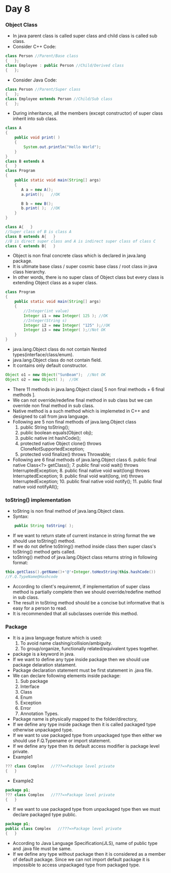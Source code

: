 # Day 8
### Object Class
* In java parent class is called super class and child class is called sub class.
* Consider C++ Code:
```java
class Person //Parent/Base class 
{   };
class Employee : public Person //Child/Derived class
{   };
```
* Consider Java Code:
```java
class Person //Parent/Super class 
{   };
class Employee extends Person //Child/Sub class
{   };
```
* During inheritance, all the members (except constructor) of super class inherit into sub class.
```java
class A
{
    public void print( )
    {
        System.out.println("Hello World");
    }
}
class B extends A
{   }
class Program
{
    public static void main(String[] args) 
    {
       A a = new A();   
       a.print();   //OK

       B b = new B();
       b.print( );  //OK
    }
}
```
```java
class A{   }
//Super class of B is class A
class B extends A{   }  
//B is direct super class and A is indirect super class of class C
class C extends B{   }
```
* Object is non final concrete class which is declared in java.lang package.
* It is ultimate base class / super cosmic base class / root class in java class hierarchy. 
* In other words, there is no super class of Object class but every class is extending Object class as a super class.
```java
class Program
{
    public static void main(String[] args) 
    {
        //Integer(int value)
        Integer i1 = new Integer( 125 ); //OK
        //Integer(String s)
        Integer i2 = new Integer( "125" );//OK
        Integer i3 = new Integer( );//Not OK
    }
}
```
* java.lang.Object class do not contain Nested types(interface/class/enum).
* java.lang.Object class do not contain field.
* It contains only default constructor.
```java
Object o1 = new Object("SunBeam");  //Not OK
Object o2 = new Object( );  //OK
```
* There 11 methods in java.lang.Object class[ 5 non final methods + 6 final methods ].
* We can not override/redefine final method in sub class but we can override non final method in sub class.
* Native method is a such method which is implemeted in C++ and designed to call from java language.
* Following are 5 non final methods of java.lang.Object class
    1. public String toString();
    2. public boolean equals(Object obj);
    3. public native int hashCode();
    4. protected native Object clone() throws CloneNotSupportedException;
    5. protected void finalize() throws Throwable;
* Following are 6 final methods of java.lang.Object class
    6. public final native Class<?> getClass();
    7. public final void wait() throws InterruptedException;
    8. public final native void wait(long) throws InterruptedException;
    9. public final void wait(long, int) throws InterruptedException;
    10. public final native void notify();
    11. public final native void notifyAll();
    
### toString() implementation
* toString is non final method of java.lang.Object class.
* Syntax:
```java
    public String toString( );
```
* If we want to return state of current instance in string format the we should use toString() method.
* If we do not define toString() method inside class then super class's toString() method gets called.
* toString() method of java.lang.Object class returns string in following format:
```java
this.getClass().getName()+'@'+Integer.toHexString(this.hashCode())
//F.Q.TypeName@Hashcode
```
* According to client's requiremnt, if implementation of super class method is partially complete then we should override/redefine method in sub class.
* The result in toString method should be a concise but informative that is easy for a person to read.
* It is recommended that all subclasses override this method.
### Package
* It is a java language feature which is used:
    1. To avoid name clashing/collision/ambiguity.
    2. To group/organize, functionally related/equivalent types together.
* package is a keyword in java.
* If we want to define any type inside package then we should use package delaration statament.
* Package declaration statement must be first statement in .java file.
* We can declare following elements inside package:
    1. Sub package
    2. Interface
    3. Class
    4. Enum
    5. Exception
    6. Error
    7. Annotation Types.
* Package name is physically mapped to the folder/directory,
* If we define any type inside package then it is called packaged type otherwise unpackaged type.
* If we want to use packaged type from unpackaged type then either we should use F.Q.Typename or import statement.
* If we define any type then its default access modifier is package level private.
* Example1
```java
??? class Complex   //???=>Package level private
{   }
```
* Example2
```java
package p1;
??? class Complex   //???=>Package level private
{   }
```
* If we want to use packaged type from unpackaged type then we must declare packaged type public.
```java
package p1;
public class Complex   //???=>Package level private
{   }
```
* According to Java Language Specification(JLS), name of public type and .java file must be same.
* If we define any type without package then it is considered as a member of default package. Since we can not import default package it is impossible to access unpackaged type from packaged type.

